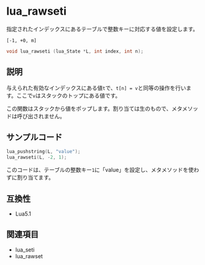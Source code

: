 # lua_rawseti

指定されたインデックスにあるテーブルで整数キーに対応する値を設定します。

`[-1, +0, m]`

```c
void lua_rawseti (lua_State *L, int index, int n);
```

## 説明

与えられた有効なインデックスにある値`t`で、`t[n] = v`と同等の操作を行います。ここで`v`はスタックのトップにある値です。

この関数はスタックから値をポップします。割り当ては生のもので、メタメソッドは呼び出されません。

## サンプルコード

```c
lua_pushstring(L, "value");
lua_rawseti(L, -2, 1);
```

このコードは、テーブルの整数キー`1`に「value」を設定し、メタメソッドを使わずに割り当てます。

## 互換性

- Lua5.1

## 関連項目

- lua_seti
- lua_rawset